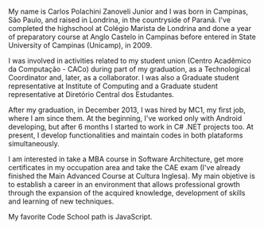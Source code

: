 My name is Carlos Polachini Zanoveli Junior and I was born in Campinas, São Paulo, and raised in Londrina, in the countryside of Paraná. I've completed the highschool at Colégio Marista de Londrina and done a year of preparatory course at Anglo Castelo in Campinas before entered in State University of Campinas (Unicamp), in 2009.

I was involved in activities related to my student union (Centro Acadêmico da Computação - CACo) during part of my graduation, as a Technological Coordinator and, later, as a collaborator. I was also a Graduate student representative at Institute of Computing and a Graduate student representative at Diretório Central dos Estudantes.

After my graduation, in December 2013, I was hired by MC1, my first job, where I am since them. At the beginning, I've worked only with Android developing, but after 6 months I started to work in C# .NET projects too. At present, I develop functionalities and maintain codes in both plataforms simultaneously.

I am interested in take a MBA course in Software Architecture, get more certificates in my occupation area and take the CAE exam (I've already finished the Main Advanced Course at Cultura Inglesa). My main objetive is to establish a career in an environment that allows professional growth through the expansion of the acquired knowledge, development of skills and learning of new techniques.

My favorite Code School path is JavaScript.